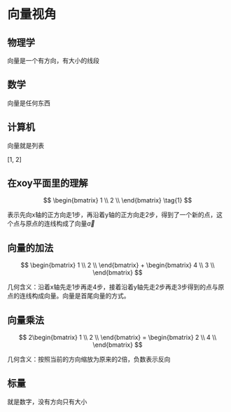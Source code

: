 # 向量视角

## 物理学

向量是一个有方向，有大小的线段

## 数学

向量是任何东西

## 计算机

向量就是列表

[1, 2]

## 在xoy平面里的理解
$$
 \begin{bmatrix}
 1  \\
 2 \\
 \end{bmatrix} \tag{1}
$$ 

表示先向x轴的正方向走1步，再沿着y轴的正方向走2步，得到了一个新的点，这个点与原点的连线构成了向量$\vec{a}$

## 向量的加法

$$
 \begin{bmatrix}
 1  \\
 2 \\
 \end{bmatrix} + \begin{bmatrix}
 4  \\
 3 \\
 \end{bmatrix}
$$ 

几何含义：沿着x轴先走1步再走4步，接着沿着y轴先走2步再走3步得到的点与原点的连线构成向量。向量是首尾向量的方式。

## 向量乘法

$$
 2\begin{bmatrix}
 1  \\
 2 \\
 \end{bmatrix} =  \begin{bmatrix}
 2  \\
 4 \\
 \end{bmatrix}
$$ 

几何含义：按照当前的方向缩放为原来的2倍，负数表示反向

## 标量

就是数字，没有方向只有大小